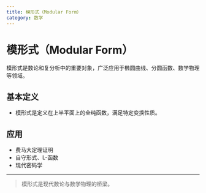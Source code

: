 ```yaml
---
title: 模形式（Modular Form）
category: 数学
---
```


# 模形式（Modular Form）

模形式是数论和复分析中的重要对象，广泛应用于椭圆曲线、分圆函数、数学物理等领域。

## 基本定义
- 模形式是定义在上半平面上的全纯函数，满足特定变换性质。

## 应用
- 费马大定理证明
- 自守形式、L-函数
- 现代密码学

---

> 模形式是现代数论与数学物理的桥梁。
